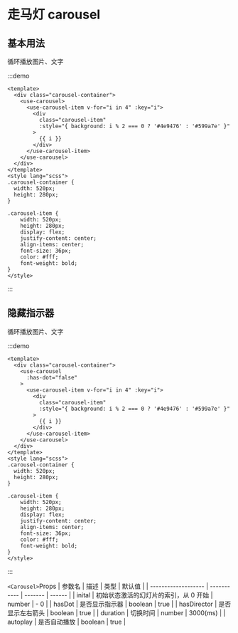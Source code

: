 # 走马灯 carousel

<h2>基本用法</h2>
循环播放图片、文字

:::demo 
```vue
<template>
  <div class="carousel-container">
    <use-carousel>
      <use-carousel-item v-for="i in 4" :key="i">
        <div
          class="carousel-item"
          :style="{ background: i % 2 === 0 ? '#4e9476' : '#599a7e' }"
        >
          {{ i }}
        </div>
      </use-carousel-item>
    </use-carousel>
  </div>
</template>
<style lang="scss">
.carousel-container {
  width: 520px;
  height: 280px;
}

.carousel-item {
    width: 520px;
    height: 280px;
    display: flex;
    justify-content: center;
    align-items: center;
    font-size: 36px;
    color: #fff;
    font-weight: bold;
}
</style>
```
:::

<h2>隐藏指示器</h2>
循环播放图片、文字

:::demo 
```vue
<template>
  <div class="carousel-container">
    <use-carousel
      :has-dot="false"
    >
      <use-carousel-item v-for="i in 4" :key="i">
        <div
          class="carousel-item"
          :style="{ background: i % 2 === 0 ? '#4e9476' : '#599a7e' }"
        >
          {{ i }}
        </div>
      </use-carousel-item>
    </use-carousel>
  </div>
</template>
<style lang="scss">
.carousel-container {
  width: 520px;
  height: 280px;
}

.carousel-item {
    width: 520px;
    height: 280px;
    display: flex;
    justify-content: center;
    align-items: center;
    font-size: 36px;
    color: #fff;
    font-weight: bold;
}
</style>
```
:::

`<Carousel>`Props
| 参数名           | 描述      | 类型  | 默认值 |
| ------------------- | ----------- | ------- | ------ |
| inital | 初始状态激活的幻灯片的索引，从 0 开始   | number | -   0   |
| hasDot               | 是否显示指示器 | boolean  |  true     |
| hasDirector            | 是否显示左右箭头 | boolean | true  |
| duration       | 切换时间 | number | 3000(ms)  |
| autoplay       | 是否自动播放 | boolean | true  |

